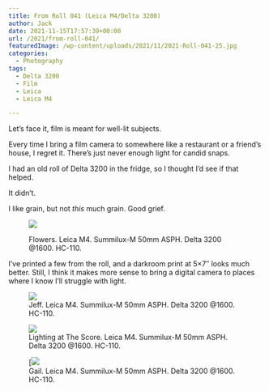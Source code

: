 ```yaml
---
title: From Roll 041 (Leica M4/Delta 3200)
author: Jack
date: 2021-11-15T17:57:39+00:00
url: /2021/from-roll-041/
featuredImage: /wp-content/uploads/2021/11/2021-Roll-041-25.jpg
categories:
  - Photography
tags:
  - Delta 3200
  - Film
  - Leica
  - Leica M4

---
```

 

Let&#8217;s face it, film is meant for well-lit subjects.

Every time I bring a film camera to somewhere like a restaurant or a friend&#8217;s house, I regret it. There&#8217;s just never enough light for candid snaps.

I had an old roll of Delta 3200 in the fridge, so I thought I&#8217;d see if that helped.

It didn&#8217;t.

I like grain, but not _this_ much grain. Good grief.



<figure class="wp-block-image kg-card kg-image-card kg-width-wide kg-card-hascaption">

<img src="/content/images/2021/11/2021-Roll-041-01.jpg"><figcaption>Flowers. Leica M4. Summilux-M 50mm ASPH. Delta 3200 @1600. HC-110.</figcaption></figure> 

I&#8217;ve printed a few from the roll, and a darkroom print at 5&#215;7&#8243; looks much better. Still, I think it makes more sense to bring a digital camera to places where I know I&#8217;ll struggle with light.



<figure class="wp-block-image kg-card kg-image-card kg-width-wide kg-card-hascaption">
<img src="/content/images/2021/11/2021-Roll-041-07.jpg">
<figcaption>Jeff. Leica M4. Summilux-M 50mm ASPH. Delta 3200 @1600. HC-110.</figcaption></figure> 

<figure class="wp-block-image kg-card kg-image-card kg-width-wide kg-card-hascaption">
<img src="/content/images/2021/11/2021-Roll-041-23.jpg">
<figcaption>Lighting at The Score. Leica M4. Summilux-M 50mm ASPH. Delta 3200 @1600. HC-110.</figcaption></figure> 

<figure class="wp-block-image kg-card kg-image-card kg-width-wide kg-card-hascaption">[<img src="/content/images/2021/11/2021-Roll-041-27.jpg">
<figcaption>Gail. Leica M4. Summilux-M 50mm ASPH. Delta 3200 @1600. HC-110.</figcaption></figure>
